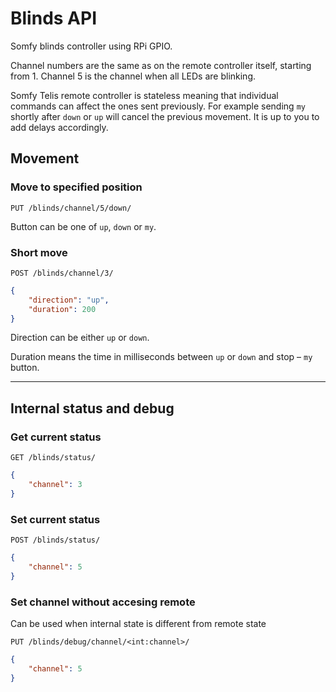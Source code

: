 # Blinds API #

Somfy blinds controller using RPi GPIO.

Channel numbers are the same as on the remote controller itself, starting from 1. Channel 5 is the channel when all LEDs are blinking.

Somfy Telis remote controller is stateless meaning that individual commands can affect the ones sent previously. For example sending `my` shortly after `down` or `up` will cancel the previous movement. It is up to you to add delays accordingly.

## Movement ##

### Move to specified position ###

`PUT /blinds/channel/5/down/`

Button can be one of `up`, `down` or `my`.
### Short move ###

`POST /blinds/channel/3/`
```json
{
    "direction": "up",
    "duration": 200
}
```
Direction can be either `up` or `down`.

Duration means the time in milliseconds between `up` or `down` and stop – `my` button.

---

## Internal status and debug ##

### Get current status ###

`GET /blinds/status/`
```json
{
    "channel": 3
}
```

### Set current status ###

`POST /blinds/status/`
```json
{
    "channel": 5
}
```

### Set channel without accesing remote ###

Can be used when internal state is different from remote state

`PUT /blinds/debug/channel/<int:channel>/`
```json
{
    "channel": 5
}
```
